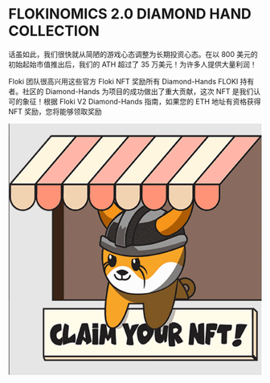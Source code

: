 # FLOKINOMICS 2.0 DIAMOND HAND COLLECTION

话虽如此，我们很快就从简陋的游戏心态调整为长期投资心态。在以 800 美元的初始起始市值推出后，我们的 ATH 超过了 35 万美元！为许多人提供大量利润！

Floki 团队很高兴用这些官方 Floki NFT 奖励所有 Diamond-Hands FLOKI 持有者。社区的 Diamond-Hands 为项目的成功做出了重大贡献，这次 NFT 是我们认可的象征！根据 Floki V2 Diamond-Hands 指南，如果您的 ETH 地址有资格获得 NFT 奖励，您将能够领取奖励

![nft](01.png)
